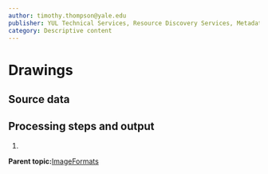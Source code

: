 ```yaml
---
author: timothy.thompson@yale.edu
publisher: YUL Technical Services, Resource Discovery Services, Metadata Services Unit
category: Descriptive content
---
```


# Drawings

## Source data

## Processing steps and output

1.  
**Parent topic:**[ImageFormats](../../concepts/supertypes/imageformats.md)


